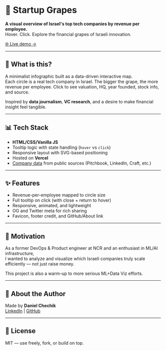 # 🍇 Startup Grapes

**A visual overview of Israel's top tech companies by revenue per employee.**  
Hover. Click. Explore the financial grapes of Israeli innovation.

[🌐 Live demo →](https://startup-grapes.vercel.app)

---

## 🧠 What is this?

A minimalist infographic built as a data-driven interactive map.  
Each circle is a real tech company in Israel. The bigger the grape, the more revenue per employee. Click to see valuation, HQ, year founded, stock info, and source.

Inspired by **data journalism**, **VC research**, and a desire to make financial insight feel tangible.

---

## 📊 Tech Stack

- **HTML/CSS/Vanilla JS**
- Tooltip logic with state handling (`hover` vs `click`)
- Responsive layout with SVG-based positioning
- Hosted on **Vercel**
- [Company data](./public/data/company-data.json) from public sources (Pitchbook, LinkedIn, Craft, etc.)

---

## ✨ Features

- Revenue-per-employee mapped to circle size
- Full tooltip on click (with close + return to hover)
- Responsive, animated, and lightweight
- OG and Twitter meta for rich sharing
- Favicon, footer credit, and GitHub/About link

---

## 🚀 Motivation

As a former DevOps & Product engineer at NCR and an enthusiast in ML/AI infrastructure,  
I wanted to analyze and visualize which Israeli companies truly scale efficiently — not just raise money.

This project is also a warm-up to more serious ML+Data Viz efforts.

---

## 📎 About the Author

Made by **Daniel Chechik**  
[LinkedIn](https://www.linkedin.com/in/daniel-chechik) | [GitHub](https://github.com/dzzk-r)

---

## 📄 License

MIT — use freely, fork, or build on top.
